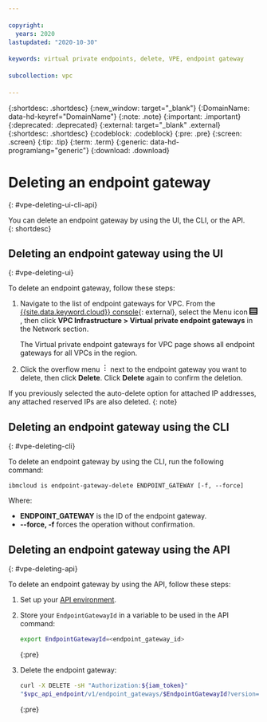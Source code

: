 ```yaml
---

copyright:
  years: 2020
lastupdated: "2020-10-30"

keywords: virtual private endpoints, delete, VPE, endpoint gateway

subcollection: vpc

---
```


{:shortdesc: .shortdesc}
{:new_window: target="_blank"}
{:DomainName: data-hd-keyref="DomainName"}
{:note: .note}
{:important: .important}
{:deprecated: .deprecated}
{:external: target="_blank" .external}
{:shortdesc: .shortdesc}
{:codeblock: .codeblock}
{:pre: .pre}
{:screen: .screen}
{:tip: .tip}
{:term: .term}
{:generic: data-hd-programlang="generic"}
{:download: .download}

# Deleting an endpoint gateway
{: #vpe-deleting-ui-cli-api}

You can delete an endpoint gateway by using the UI, the CLI, or the API.  
{: shortdesc}

## Deleting an endpoint gateway using the UI
{: #vpe-deleting-ui}

To delete an endpoint gateway, follow these steps:

1. Navigate to the list of endpoint gateways for VPC. From the [{{site.data.keyword.cloud}} console](https://{DomainName}/vpc-ext){: external}, select the Menu icon ![Menu icon](/images/menu_icon.png), then click **VPC Infrastructure > Virtual private endpoint gateways** in the Network section.

   The Virtual private endpoint gateways for VPC page shows all endpoint gateways for all VPCs in the region.

2. Click the overflow menu ![overflow menu](images/overflow.png) next to the endpoint gateway you want to delete, then click **Delete**. Click **Delete** again to confirm the deletion.

If you previously selected the auto-delete option for attached IP addresses, any attached reserved IPs are also deleted.
{: note}

## Deleting an endpoint gateway using the CLI
{: #vpe-deleting-cli}

To delete an endpoint gateway by using the CLI, run the following command:

```
ibmcloud is endpoint-gateway-delete ENDPOINT_GATEWAY [-f, --force]
```

Where:

* **ENDPOINT_GATEWAY** is the ID of the endpoint gateway.
* **--force, -f** forces the operation without confirmation.

## Deleting an endpoint gateway using the API
{: #vpe-deleting-api}

To delete an endpoint gateway by using the API, follow these steps:  

1. Set up your [API environment](/docs/vpc?topic=vpc-set-up-environment#api-prerequisites-setup).
1. Store your `EndpointGatewayId` in a variable to be used in the API command:

    ```sh
    export EndpointGatewayId=<endpoint_gateway_id>
    ```
    {:pre}      

1. Delete the endpoint gateway:

   ```sh
   curl -X DELETE -sH "Authorization:${iam_token}"
   "$vpc_api_endpoint/v1/endpoint_gateways/$EndpointGatewayId?version=$api_version&generation=2"
   ```
   {:pre}
